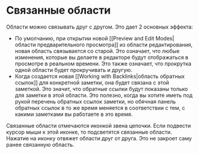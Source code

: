 # Связанные области

Области можно связывать друг с другом. Это дает 2 основных эффекта:

- По умолчанию, при открытии новой [[Preview and Edit Modes|области предварительного просмотра]] из области редактирования, новая область связывается со старой. Это означает, что любые изменения, которые вы делаете в редакторе будут отображаться в просмотре в реальном времени. Это также означает, что прокрутка одной области будет прокручивать и другую. 
- Когда создается новая [[Working with Backlinks|область обратных ссылок]] для конкретной заметки, она будет связана с этой заметкой. Это значит, что обратные ссылки будут показаны только для заметки в этой области. Это полезно, когда вы хотите иметь под рукой перечень обратных ссылок заметки, но обячная панель обратных ссылок в то же время меняется в соответствии с тем, с какими заметками вы работаете в это время. 

Связанные области отмечаются иконкой звена цепочки. Если подвести курсор мыши к этой иконке, то подсветятся связанные области. Нажатие на иконку отвяжет области друг от друга. Это не закроет саму ранее связанную область.

